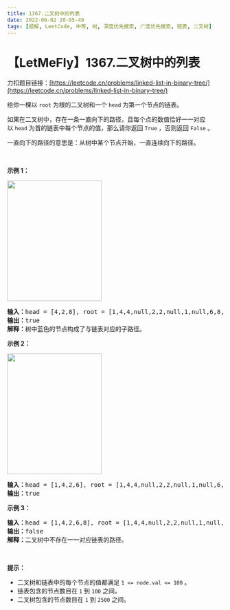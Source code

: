 ```yaml
---
title: 1367.二叉树中的列表
date: 2022-06-02 20-05-49
tags: [题解, LeetCode, 中等, 树, 深度优先搜索, 广度优先搜索, 链表, 二叉树]
---
```


# 【LetMeFly】1367.二叉树中的列表

力扣题目链接：[https://leetcode.cn/problems/linked-list-in-binary-tree/](https://leetcode.cn/problems/linked-list-in-binary-tree/)

<p>给你一棵以&nbsp;<code>root</code>&nbsp;为根的二叉树和一个&nbsp;<code>head</code>&nbsp;为第一个节点的链表。</p>

<p>如果在二叉树中，存在一条一直向下的路径，且每个点的数值恰好一一对应以&nbsp;<code>head</code>&nbsp;为首的链表中每个节点的值，那么请你返回 <code>True</code> ，否则返回 <code>False</code> 。</p>

<p>一直向下的路径的意思是：从树中某个节点开始，一直连续向下的路径。</p>

<p>&nbsp;</p>

<p><strong>示例 1：</strong></p>

<p><strong><img alt="" src="https://assets.leetcode-cn.com/aliyun-lc-upload/uploads/2020/02/29/sample_1_1720.png" style="height: 280px; width: 220px;"></strong></p>

<pre><strong>输入：</strong>head = [4,2,8], root = [1,4,4,null,2,2,null,1,null,6,8,null,null,null,null,1,3]
<strong>输出：</strong>true
<strong>解释：</strong>树中蓝色的节点构成了与链表对应的子路径。
</pre>

<p><strong>示例 2：</strong></p>

<p><strong><img alt="" src="https://assets.leetcode-cn.com/aliyun-lc-upload/uploads/2020/02/29/sample_2_1720.png" style="height: 280px; width: 220px;"></strong></p>

<pre><strong>输入：</strong>head = [1,4,2,6], root = [1,4,4,null,2,2,null,1,null,6,8,null,null,null,null,1,3]
<strong>输出：</strong>true
</pre>

<p><strong>示例 3：</strong></p>

<pre><strong>输入：</strong>head = [1,4,2,6,8], root = [1,4,4,null,2,2,null,1,null,6,8,null,null,null,null,1,3]
<strong>输出：</strong>false
<strong>解释：</strong>二叉树中不存在一一对应链表的路径。
</pre>

<p>&nbsp;</p>

<p><strong>提示：</strong></p>

<ul>
	<li>二叉树和链表中的每个节点的值都满足&nbsp;<code>1 &lt;= node.val&nbsp;&lt;= 100</code>&nbsp;。</li>
	<li>链表包含的节点数目在&nbsp;<code>1</code>&nbsp;到&nbsp;<code>100</code>&nbsp;之间。</li>
	<li>二叉树包含的节点数目在&nbsp;<code>1</code>&nbsp;到&nbsp;<code>2500</code>&nbsp;之间。</li>
</ul>


    